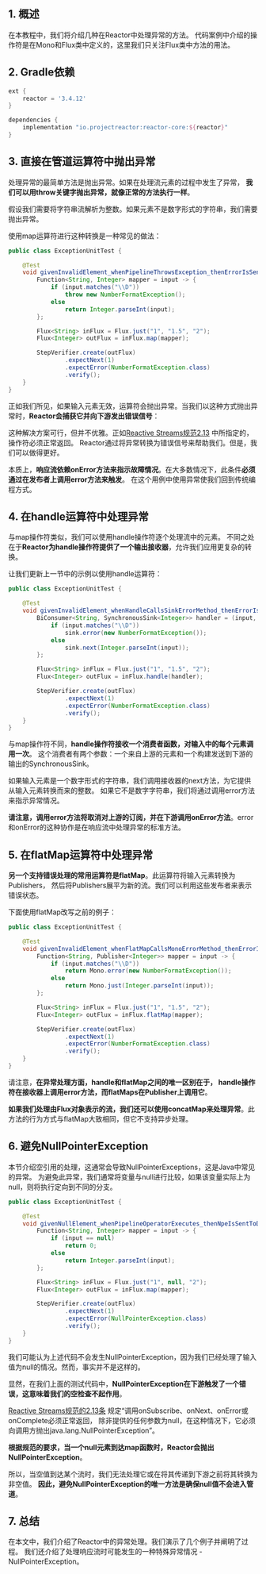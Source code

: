 ## 1. 概述

在本教程中，我们将介绍几种在Reactor中处理异常的方法。
代码案例中介绍的操作符是在Mono和Flux类中定义的，这里我们只关注Flux类中方法的用法。

## 2. Gradle依赖

```groovy
ext {
    reactor = '3.4.12'
}

dependencies {
    implementation "io.projectreactor:reactor-core:${reactor}"
}
```

## 3. 直接在管道运算符中抛出异常

处理异常的最简单方法是抛出异常。如果在处理流元素的过程中发生了异常，
**我们可以用throw关键字抛出异常，就像正常的方法执行一样**。

假设我们需要将字符串流解析为整数。如果元素不是数字形式的字符串，我们需要抛出异常。

使用map运算符进行这种转换是一种常见的做法：

```java
public class ExceptionUnitTest {

    @Test
    void givenInvalidElement_whenPipelineThrowsException_thenErrorIsSentDownstream() {
        Function<String, Integer> mapper = input -> {
            if (input.matches("\\D"))
                throw new NumberFormatException();
            else
                return Integer.parseInt(input);
        };

        Flux<String> inFlux = Flux.just("1", "1.5", "2");
        Flux<Integer> outFlux = inFlux.map(mapper);

        StepVerifier.create(outFlux)
                .expectNext(1)
                .expectError(NumberFormatException.class)
                .verify();
    }
}
```

正如我们所见，如果输入元素无效，运算符会抛出异常。当我们以这种方式抛出异常时，**Reactor会捕获它并向下游发出错误信号**：

这种解决方案可行，但并不优雅。正如[Reactive Streams规范2.13](https://github.com/reactive-streams/reactive-streams-jvm#2-subscriber-code)
中所指定的，操作符必须正常返回。
Reactor通过将异常转换为错误信号来帮助我们。但是，我们可以做得更好。

本质上，**响应流依赖onError方法来指示故障情况**。在大多数情况下，此条件**必须通过在发布者上调用error方法来触发**。
在这个用例中使用异常使我们回到传统编程方式。

## 4. 在handle运算符中处理异常

与map操作符类似，我们可以使用handle操作符逐个处理流中的元素。
不同之处在于**Reactor为handle操作符提供了一个输出接收器**，允许我们应用更复杂的转换。

让我们更新上一节中的示例以使用handle运算符：

```java
public class ExceptionUnitTest {

    @Test
    void givenInvalidElement_whenHandleCallsSinkErrorMethod_thenErrorIsSentDownstream() {
        BiConsumer<String, SynchronousSink<Integer>> handler = (input, sink) -> {
            if (input.matches("\\D"))
                sink.error(new NumberFormatException());
            else
                sink.next(Integer.parseInt(input));
        };

        Flux<String> inFlux = Flux.just("1", "1.5", "2");
        Flux<Integer> outFlux = inFlux.handle(handler);

        StepVerifier.create(outFlux)
                .expectNext(1)
                .expectError(NumberFormatException.class)
                .verify();
    }
}
```

与map操作符不同，**handle操作符接收一个消费者函数，对输入中的每个元素调用一次**。
这个消费者有两个参数：一个来自上游的元素和一个构建发送到下游的输出的SynchronousSink。

如果输入元素是一个数字形式的字符串，我们调用接收器的next方法，为它提供从输入元素转换而来的整数。
如果它不是数字字符串，我们将通过调用error方法来指示异常情况。

**请注意，调用error方法将取消对上游的订阅，并在下游调用onError方法**。error和onError的这种协作是在响应流中处理异常的标准方法。

## 5. 在flatMap运算符中处理异常

**另一个支持错误处理的常用运算符是flatMap**。此运算符将输入元素转换为Publishers，
然后将Publishers展平为新的流。我们可以利用这些发布者来表示错误状态。

下面使用flatMap改写之前的例子：

```java
public class ExceptionUnitTest {

    @Test
    void givenInvalidElement_whenFlatMapCallsMonoErrorMethod_thenErrorIsSentToDownstream() {
        Function<String, Publisher<Integer>> mapper = input -> {
            if (input.matches("\\D"))
                return Mono.error(new NumberFormatException());
            else
                return Mono.just(Integer.parseInt(input));
        };

        Flux<String> inFlux = Flux.just("1", "1.5", "2");
        Flux<Integer> outFlux = inFlux.flatMap(mapper);

        StepVerifier.create(outFlux)
                .expectNext(1)
                .expectError(NumberFormatException.class)
                .verify();
    }
}
```

请注意，**在异常处理方面，handle和flatMap之间的唯一区别在于，
handle操作符在接收器上调用error方法，而flatMaps在Publisher上调用它**。

**如果我们处理由Flux对象表示的流，我们还可以使用concatMap来处理异常**。此方法的行为方式与flatMap大致相同，但它不支持异步处理。

## 6. 避免NullPointerException

本节介绍空引用的处理，这通常会导致NullPointerExceptions，这是Java中常见的异常。
为避免此异常，我们通常将变量与null进行比较，如果该变量实际上为null，则将执行定向到不同的分支。

```java
public class ExceptionUnitTest {

    @Test
    void givenNullElement_whenPipelineOperatorExecutes_thenNpeIsSentToDownstream() {
        Function<String, Integer> mapper = input -> {
            if (input == null)
                return 0;
            else
                return Integer.parseInt(input);
        };

        Flux<String> inFlux = Flux.just("1", null, "2");
        Flux<Integer> outFlux = inFlux.map(mapper);

        StepVerifier.create(outFlux)
                .expectNext(1)
                .expectError(NullPointerException.class)
                .verify();
    }
}
```

我们可能认为上述代码不会发生NullPointerException，因为我们已经处理了输入值为null的情况。然而，事实并不是这样的。

显然，在我们上面的测试代码中，**NullPointerException在下游触发了一个错误，这意味着我们的空检查不起作用**。

[Reactive Streams规范的2.13条](https://github.com/reactive-streams/reactive-streams-jvm#2-subscriber-code)
规定“调用onSubscribe、onNext、onError或onComplete必须正常返回，
除非提供的任何参数为null，在这种情况下，它必须向调用方抛出java.lang.NullPointerException”。

**根据规范的要求，当一个null元素到达map函数时，Reactor会抛出NullPointerException**。

所以，当空值到达某个流时，我们无法处理它或在将其传递到下游之前将其转换为非空值。
**因此，避免NullPointerException的唯一方法是确保null值不会进入管道**。

## 7. 总结

在本文中，我们介绍了Reactor中的异常处理。我们演示了几个例子并阐明了过程。
我们还介绍了处理响应流时可能发生的一种特殊异常情况 - NullPointerException。